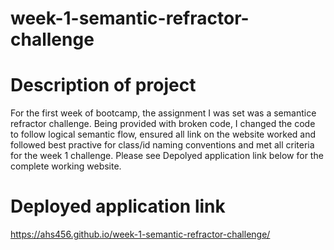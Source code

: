 # week-1-semantic-refractor-challenge

# Description of project
For the first week of bootcamp, the assignment I was set was a semantice refractor challenge. Being provided with broken code, I changed the code to follow logical semantic flow, ensured all link on the website worked and followed best practive for class/id naming conventions and met all criteria for the week 1 challenge. Please see Depolyed application link below for the complete working website.

# Deployed application link
https://ahs456.github.io/week-1-semantic-refractor-challenge/
